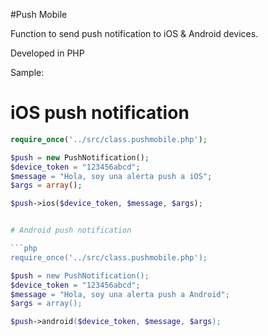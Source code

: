 #Push Mobile

Function to send push notification to iOS & Android devices.

Developed in PHP

Sample:

# iOS push notification

```php
require_once('../src/class.pushmobile.php');

$push = new PushNotification();
$device_token = "123456abcd";
$message = "Hola, soy una alerta push a iOS";
$args = array();

$push->ios($device_token, $message, $args);


# Android push notification

```php
require_once('../src/class.pushmobile.php');

$push = new PushNotification();
$device_token = "123456abcd";
$message = "Hola, soy una alerta push a Android";
$args = array();

$push->android($device_token, $message, $args);